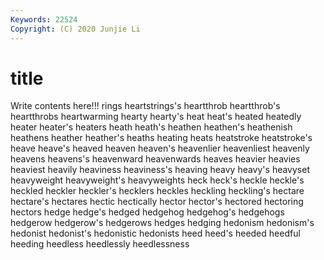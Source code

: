 ```yaml
---
Keywords: 22524
Copyright: (C) 2020 Junjie Li
---
```


# title

Write contents here!!!
rings 
heartstrings's 
heartthrob 
heartthrob's 
heartthrobs 
heartwarming 
hearty 
hearty's
heat 
heat's 
heated 
heatedly 
heater 
heater's 
heaters 
heath 
heath's 
heathen
heathen's 
heathenish 
heathens 
heather 
heather's 
heaths 
heating 
heats 
heatstroke 
heatstroke's
heave 
heave's 
heaved 
heaven 
heaven's 
heavenlier 
heavenliest 
heavenly 
heavens 
heavens's
heavenward 
heavenwards 
heaves 
heavier 
heavies 
heaviest 
heavily 
heaviness 
heaviness's 
heaving
heavy 
heavy's 
heavyset 
heavyweight 
heavyweight's 
heavyweights 
heck 
heck's 
heckle 
heckle's
heckled 
heckler 
heckler's 
hecklers 
heckles 
heckling 
heckling's 
hectare 
hectare's 
hectares
hectic 
hectically 
hector 
hector's 
hectored 
hectoring 
hectors 
hedge 
hedge's 
hedged
hedgehog 
hedgehog's 
hedgehogs 
hedgerow 
hedgerow's 
hedgerows 
hedges 
hedging 
hedonism 
hedonism's
hedonist 
hedonist's 
hedonistic 
hedonists 
heed 
heed's 
heeded 
heedful 
heeding 
heedless
heedlessly 
heedlessness 
